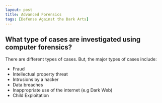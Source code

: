 ```yaml
---
layout: post
title: Advanced Forensics
tags: [Defense Against the Dark Arts]
---
```


## What type of cases are investigated using computer forensics?
There are different types of cases. But, the major types of cases include:
- Fraud
- Intellectual property threat
- Intrusions by a hacker
- Data breaches
- Inappropriate use of the internet (e.g Dark Web)
- Child Exploitation


